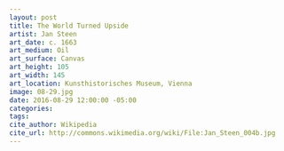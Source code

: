 ```yaml
---
layout: post
title: The World Turned Upside
artist: Jan Steen
art_date: c. 1663
art_medium: Oil
art_surface: Canvas
art_height: 105
art_width: 145
art_location: Kunsthistorisches Museum, Vienna
image: 08-29.jpg
date: 2016-08-29 12:00:00 -05:00
categories:
tags:
cite_author: Wikipedia
cite_url: http://commons.wikimedia.org/wiki/File:Jan_Steen_004b.jpg
---
```


